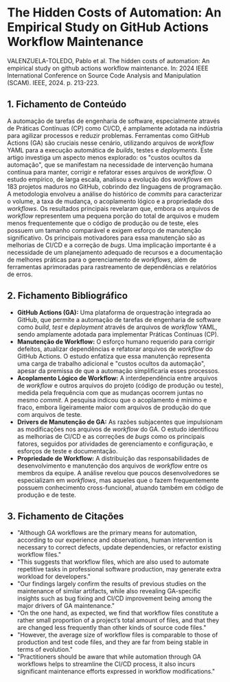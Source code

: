 # The Hidden Costs of Automation: An Empirical Study on GitHub Actions Workflow Maintenance

VALENZUELA-TOLEDO, Pablo et al. The hidden costs of automation: An empirical study on github actions workflow maintenance. In: 2024 IEEE International Conference on Source Code Analysis and Manipulation (SCAM). IEEE, 2024. p. 213-223.

## 1. Fichamento de Conteúdo
A automação de tarefas de engenharia de software, especialmente através de Práticas Contínuas (CP) como CI/CD, é amplamente adotada na indústria para agilizar processos e reduzir problemas. Ferramentas como GitHub Actions (GA) são cruciais nesse cenário, utilizando arquivos de *workflow* YAML para a execução automática de *builds*, testes e *deployments*. Este artigo investiga um aspecto menos explorado: os "custos ocultos da automação", que se manifestam na necessidade de intervenção humana contínua para manter, corrigir e refatorar esses arquivos de *workflow*. O estudo empírico, de larga escala, analisou a evolução dos *workflows* em 183 projetos maduros no GitHub, cobrindo dez linguagens de programação. A metodologia envolveu a análise do histórico de *commits* para caracterizar o volume, a taxa de mudança, o acoplamento lógico e a propriedade dos *workflows*. Os resultados principais revelaram que, embora os arquivos de *workflow* representem uma pequena porção do total de arquivos e mudem menos frequentemente que o código de produção ou de teste, eles possuem um tamanho comparável e exigem esforço de manutenção significativo. Os principais motivadores para essa manutenção são as melhorias de CI/CD e a correção de *bugs*. Uma implicação importante é a necessidade de um planejamento adequado de recursos e a documentação de melhores práticas para o gerenciamento de *workflows*, além de ferramentas aprimoradas para rastreamento de dependências e relatórios de erros.

## 2. Fichamento Bibliográfico
*   **GitHub Actions (GA):** Uma plataforma de orquestração integrada ao GitHub, que permite a automação de tarefas de engenharia de software como *build*, *test* e *deployment* através de arquivos de *workflow* YAML, sendo amplamente adotada para implementar Práticas Contínuas (CP).
*   **Manutenção de Workflow:** O esforço humano requerido para corrigir defeitos, atualizar dependências e refatorar arquivos de *workflow* do GitHub Actions. O estudo enfatiza que essa manutenção representa uma carga de trabalho adicional e "custos ocultos da automação", apesar da premissa de que a automação simplificaria esses processos.
*   **Acoplamento Lógico de Workflow:** A interdependência entre arquivos de *workflow* e outros arquivos do projeto (código de produção ou teste), medida pela frequência com que as mudanças ocorrem juntas no mesmo *commit*. A pesquisa indicou que o acoplamento é mínimo e fraco, embora ligeiramente maior com arquivos de produção do que com arquivos de teste.
*   **Drivers de Manutenção de GA:** As razões subjacentes que impulsionam as modificações nos arquivos de *workflow* do GA. O estudo identificou as melhorias de CI/CD e as correções de *bugs* como os principais fatores, seguidos por atividades de gerenciamento e configuração, e esforços de teste e documentação.
*   **Propriedade de Workflow:** A distribuição das responsabilidades de desenvolvimento e manutenção dos arquivos de *workflow* entre os membros da equipe. A análise revelou que poucos desenvolvedores se especializam em *workflows*, mas aqueles que o fazem frequentemente possuem conhecimento cross-funcional, atuando também em código de produção e de teste.

## 3. Fichamento de Citações
*   "Although GA workflows are the primary means for automation, according to our experience and observations, human intervention is necessary to correct defects, update dependencies, or refactor existing workflow files."
*   "This suggests that workflow files, which are also used to automate repetitive tasks in professional software production, may generate extra workload for developers."
*   "Our findings largely confirm the results of previous studies on the maintenance of similar artifacts, while also revealing GA-specific insights such as bug fixing and CI/CD improvement being among the major drivers of GA maintenance."
*   "On the one hand, as expected, we find that workflow files constitute a rather small proportion of a project’s total amount of files, and that they are changed less frequently than other kinds of source code files."
*   "However, the average size of workflow files is comparable to those of production and test code files, and they are far from being stable in terms of evolution."
*   "Practitioners should be aware that while automation through GA workflows helps to streamline the CI/CD process, it also incurs significant maintenance efforts expressed in workflow modifications."